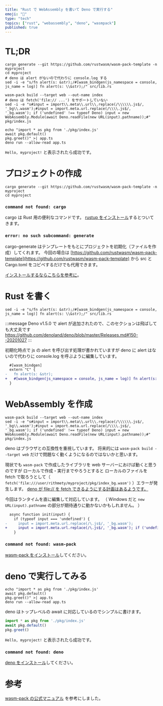 ```yaml
---
title: "Rust で WebAssembly を書いて Deno で実行する"
emoji: "🦖"
type: "tech"
topics: ["rust", "webassembly", "deno", "wasmpack"]
published: true
---
```


# TL;DR

```shell
cargo generate --git https://github.com/rustwasm/wasm-pack-template -n myproject
cd myproject
# deno は alert がないので代わりに console.log する
sed -i -e "s/fn alert(s: &str);/#[wasm_bindgen(js_namespace = console, js_name = log)] fn alert(s: \\&str);/" src/lib.rs

wasm-pack build --target web --out-name index
# deno は fetch('file:// ...') をサポートしていない
sed -i -e "s#input = import\\.meta\\.url\\.replace(/\\\\\\.js$/, '_bg\\.wasm');#input = import.meta.url.replace(/\\\\.js$/, '_bg.wasm'); if ('undefined' !== typeof Deno) input = new WebAssembly.Module(await Deno.readFile(new URL(input).pathname));#" pkg/index.js

echo "import * as pkg from './pkg/index.js'
await pkg.default()
pkg.greet()" >| app.ts
deno run --allow-read app.ts
```

`Hello, myproject!` と表示されたら成功です。

# プロジェクトの作成

```shell
cargo generate --git https://github.com/rustwasm/wasm-pack-template -n myproject
cd myproject
```

### `command not found: cargo`

cargo は Rust 用の便利なコマンドです。
[rustup をインストール](https://rustup.rs)するとついてきます。

### `error: no such subcommand: generate`

cargo-generate はテンプレートをもとにプロジェクトを初期化（ファイルを作成）してくれます。
今回の場合は [https://github.com/rustwasm/wasm-pack-template](https://github.com/rustwasm/wasm-pack-template) から src と Cargo.toml をコピペするだけでも代用できます。

[インストールするならこちらを参考に](https://github.com/ashleygwilliams/cargo-generate#installation)。

# Rust を書く

```shell
sed -i -e "s/fn alert(s: &str);/#[wasm_bindgen(js_namespace = console, js_name = log)] fn alert(s: \\&str);/" src/lib.rs
```

:::message
Deno v1.5.0 で alert が追加されたので、このセクションは飛ばしても大丈夫です
https://github.com/denoland/deno/blob/master/Releases.md#150--20201027
:::

初期化時点で js の alert を呼び出す処理が書かれていますが
deno に alert はないので代わりに console.log を呼ぶように編集しています。

```diff
  #[wasm_bindgen]
  extern "C" {
-   fn alert(s: &str);
+   #[wasm_bindgen(js_namespace = console, js_name = log)] fn alert(s: &str);
  }
```

# WebAssembly を作成

```shell
wasm-pack build --target web --out-name index
sed -i -e "s#input = import\\.meta\\.url\\.replace(/\\\\\\.js$/, '_bg\\.wasm');#input = import.meta.url.replace(/\\\\.js$/, '_bg.wasm'); if ('undefined' !== typeof Deno) input = new WebAssembly.Module(await Deno.readFile(new URL(input).pathname));#" pkg/index.js
```

deno はブラウザとの互換性を重視しています。
将来的には `wasm-pack build --target web` だけで問題なく動くようになるのではないかと思います。

現状でも `wasm-pack` で作成したライブラリを web サーバーにおけば動くと思うのですが
ローカルで作成・実行までやろうとすると
ローカルのファイルを fetch で取ろうとして（ `fetch('file:///user/rithmety/myproject/pkg/index_bg.wasm')` ）エラーが発生します。
[deno が file:// を fetch できるようにする計画はあるようです。](https://github.com/denoland/deno/issues/2150)

今回はランタイムを直に編集して対応しています。
（ Windows だと `new URL(input).pathname` の部分が期待通りに動かないかもしれません。 ）

```diff
  async function init(input) {
    if (typeof input === 'undefined') {
-     input = import.meta.url.replace(/\.js$/, '_bg.wasm');
+     input = import.meta.url.replace(/\.js$/, '_bg.wasm'); if ('undefined' !== typeof Deno) input = new WebAssembly.Module(await Deno.readFile(new URL(input).pathname));
    }
```

### `command not found: wasm-pack`

[wasm-pack をインストール](https://rustwasm.github.io/wasm-pack/installer/)してください。

# deno で実行してみる

```shell
echo "import * as pkg from './pkg/index.js'
await pkg.default()
pkg.greet()" >| app.ts
deno run --allow-read app.ts
```

deno はトップレベルの await に対応しているのでシンプルに書けます。

```ts
import * as pkg from './pkg/index.js'
await pkg.default()
pkg.greet()
```

`Hello, myproject!` と表示されたら成功です。

### `command not found: deno`

[deno をインストール](https://deno.land/#installation)してください。

# 参考

[wasm-pack の公式マニュアル](https://rustwasm.github.io/docs/wasm-pack/introduction.html) を参考にしました。
